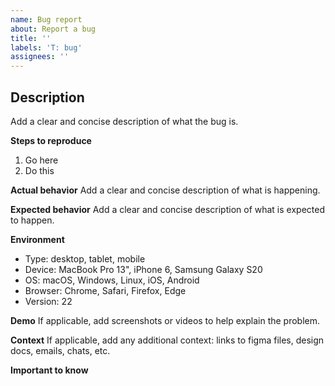 ```yaml
---
name: Bug report
about: Report a bug
title: ''
labels: 'T: bug'
assignees: ''
---
```


## Description
Add a clear and concise description of what the bug is.

**Steps to reproduce**

1. Go here
2. Do this

**Actual behavior**
Add a clear and concise description of what is happening.

**Expected behavior**
Add a clear and concise description of what is expected to happen.

**Environment**

- Type: desktop, tablet, mobile
- Device: MacBook Pro 13", iPhone 6, Samsung Galaxy S20
- OS: macOS, Windows, Linux, iOS, Android
- Browser: Chrome, Safari, Firefox, Edge
- Version: 22

**Demo**
If applicable, add screenshots or videos to help explain the problem.

**Context**
If applicable, add any additional context: links to figma files, design docs, emails, chats, etc.

**Important to know**
